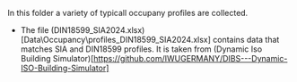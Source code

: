 In this folder a variety of typicall occupany profiles are collected. 

- The file (DIN18599_SIA2024.xlsx)[Data\Occupancy\profiles_DIN18599_SIA2024.xlsx] contains data that matches SIA and DIN18599 profiles. It is taken from (Dynamic Iso Building Simulator)[https://github.com/IWUGERMANY/DIBS---Dynamic-ISO-Building-Simulator]